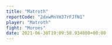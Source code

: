 ```yaml
---
title: "Matroth"
reportCode: "2dxwMnYH37rFJfN1"
player: "Matroth"
fight: "Moroes"
date: 2021-06-30T19:09:58.934000+00:00
---
```

